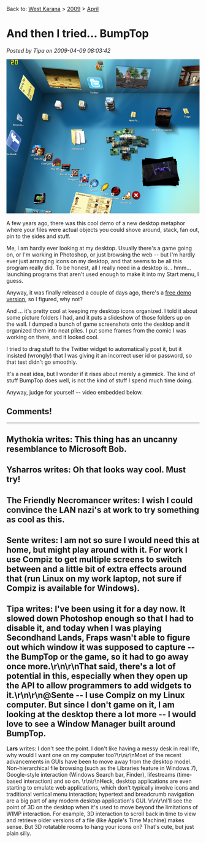 Back to: [West Karana](/posts/westkarana.md) > [2009](/posts/2009/westkarana.md) > [April](./westkarana.md)
# And then I tried... BumpTop

*Posted by Tipa on 2009-04-09 08:03:42*

![bumptop2](../../../uploads/2009/04/bumptop2.jpg "bumptop2")

A few years ago, there was this cool demo of a new desktop metaphor where your files were actual objects you could shove around, stack, fan out, pin to the sides and stuff.

Me, I am hardly ever looking at my desktop. Usually there's a game going on, or I'm working in Photoshop, or just browsing the web -- but I'm hardly ever just arranging icons on my desktop, and that seems to be all this program really did. To be honest, all I really need in a desktop is... hmm... launching programs that aren't used enough to make it into my Start menu, I guess. 

Anyway, it was finally released a couple of days ago, there's a [free demo version](http://bumptop.com), so I figured, why not?

And ... it's pretty cool at keeping my desktop icons organized. I told it about some picture folders I had, and it puts a slideshow of those folders up on the wall. I dumped a bunch of game screenshots onto the desktop and it organized them into neat piles. I put some frames from the comic I was working on there, and it looked cool.

I tried to drag stuff to the Twitter widget to automatically post it, but it insisted (wrongly) that I was giving it an incorrect user id or password, so that test didn't go smoothly.

It's a neat idea, but I wonder if it rises about merely a gimmick. The kind of stuff BumpTop does well, is not the kind of stuff I spend much time doing.

Anyway, judge for yourself -- video embedded below.



## Comments!
---
**Mythokia** writes: This thing has an uncanny resemblance to Microsoft Bob.
---
**Ysharros** writes: Oh that looks way cool. Must try!
---
**The Friendly Necromancer** writes: I wish I could convince the LAN nazi's at work to try something as cool as this.
---
**Sente** writes: I am not so sure I would need this at home, but might play around with it. For work I use Compiz to get multiple screens to switch between and a little bit of extra effects around that (run Linux on my work laptop, not sure if Compiz is available for Windows).
---
**Tipa** writes: I've been using it for a day now. It slowed down Photoshop enough so that I had to disable it, and today when I was playing Secondhand Lands, Fraps wasn't able to figure out which window it was supposed to capture -- the BumpTop or the game, so it had to go away once more.\r\n\r\nThat said, there's a lot of potential in this, especially when they open up the API to allow programmers to add widgets to it.\r\n\r\n@Sente -- I use Compiz on my Linux computer. But since I don't game on it, I am looking at the desktop there a lot more -- I would love to see a Window Manager built around BumpTop.
---
**Lars** writes: I don't see the point.  I don't like having a messy desk in real life, why would I want one on my computer too?\r\n\r\nMost of the recent advancements in GUIs have been to move away from the desktop model.  Non-hierarchical file browsing (such as the Libraries feature in Windows 7), Google-style interaction (Windows Search bar, Finder), lifestreams (time-based interaction) and so on.  \r\n\r\nHeck, desktop applications are even starting to emulate web applications, which don't typically involve icons and traditional vertical menu interaction; hypertext and breadcrumb navigation are a big part of any modern desktop application's GUI.  \r\n\r\nI'll see the point of 3D on the desktop when it's used to move beyond the limitations of WIMP interaction.  For example, 3D interaction to scroll back in time to view and retrieve older versions of a file (like Apple's Time Machine) makes sense.  But 3D rotatable rooms to hang your icons on?  That's cute, but just plain silly.
